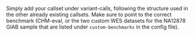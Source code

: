 Simply add your callset under variant-calls, following the structure used in the other already existing callsets.
Make sure to point to the correct benchmark (CHM-eval, or the two custom WES datasets for the NA12878 GIAB sample that are listed under `custom-benchmarks` in the config file).